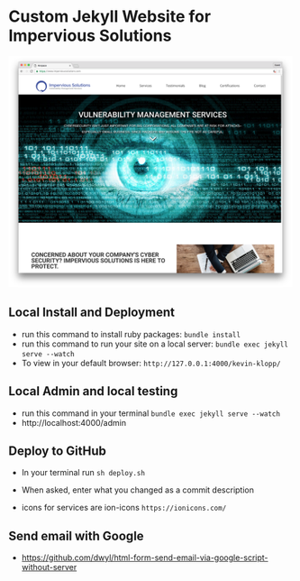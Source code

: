 # Custom Jekyll Website for Impervious Solutions

![screenshot](screenshots/home.png 'Custom Jeckyll website for Impervious Solutions')


## Local Install and Deployment

* run this command to install ruby packages: ```bundle install```
* run this command to run your site on a local server: ```bundle exec jekyll serve --watch```
* To view in your default browser: `http://127.0.0.1:4000/kevin-klopp/`

## Local Admin and local testing

* run this command in your terminal ```bundle exec jekyll serve --watch```
* http://localhost:4000/admin

## Deploy to GitHub

* In your terminal run ```sh deploy.sh```
* When asked, enter what you changed as a commit description

* icons for services are ion-icons ```https://ionicons.com/```

## Send email with Google

* https://github.com/dwyl/html-form-send-email-via-google-script-without-server
